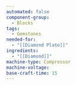 ```yaml
---
automated: false
component-group:
  - Blocks
tags:
  - Gemstones
needed-for:
  - "[[Diamond Plate]]"
ingredients:
  - "[[Diamond]]"
machine-type: Compressor
machine-voltage: 
base-craft-time: 15
---
```

